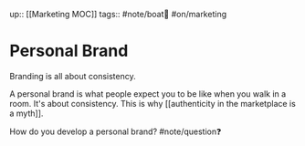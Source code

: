 up:: [[Marketing MOC]]
tags:: #note/boat🚤 #on/marketing 

# Personal Brand

Branding is all about consistency.

A personal brand is what people expect you to be like when you walk in a room. It's about consistency. This is why [[authenticity in the marketplace is a myth]].

How do you develop a personal brand? #note/question❓ 